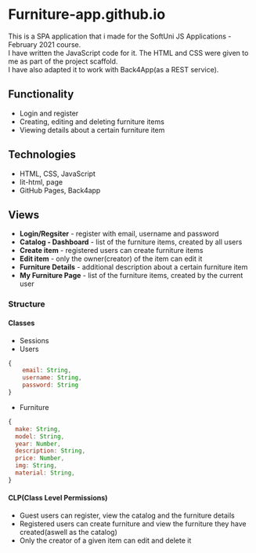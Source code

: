 # Furniture-app.github.io
This is a SPA application that i made for the SoftUni JS Applications - February 2021 course.  
I have written the JavaScript code for it. The HTML and CSS were given to me as part of the project scaffold.  
I have also adapted it to work with Back4App(as a REST service).

## Functionality
*  Login and register
*  Creating, editing and deleting furniture items
*  Viewing details about a certain furniture item

## Technologies
* HTML, CSS, JavaScript
* lit-html, page
* GitHub Pages, Back4app

## Views
* **Login/Regsiter** - register with email, username and password
* **Catalog - Dashboard** - list of the furniture items, created by all users
* **Create item** - registered users can create furniture items
* **Edit item** - only the owner(creator) of the item can edit it
* **Furniture Details** - additional description about a certain furniture item
* **My Furniture Page** - list of the furniture items, created by the current user

### Structure
#### Classes
* Sessions
* Users
```javascript
{
    email: String,
    username: String,
    password: String
}
```
* Furniture
```javascript
{
  make: String,
  model: String,
  year: Number,
  description: String,
  price: Number,
  img: String,
  material: String,
}
```

#### CLP(Class Level Permissions)
* Guest users can register, view the catalog and the furniture details 
* Registered users can create furniture and view the furniture they have created(aswell as the catalog)
* Only the creator of a given item can edit and delete it
